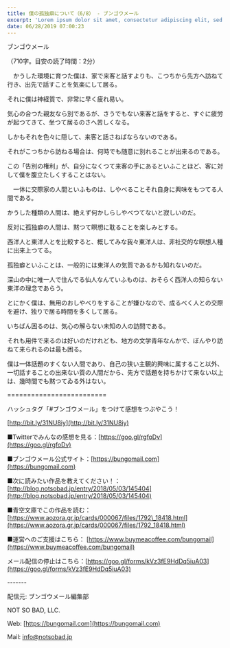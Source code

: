 ```yaml
---
title: 僕の孤独癖について（6/8） - ブンゴウメール
excerpt: 'Lorem ipsum dolor sit amet, consectetur adipiscing elit, sed do eiusmod tempor incididunt ut labore et dolore magna aliqua. Praesent elementum facilisis leo vel fringilla est ullamcorper eget. At imperdiet dui accumsan sit amet nulla facilisi morbi tempus.'
date: 06/28/2019 07:00:23
---
```


ブンゴウメール

（710字。目安の読了時間：2分）

　かうした環境に育つた僕は、家で来客と話すよりも、こつちから先方へ訪ねて行き、出先で話すことを気楽にして居る。

それに僕は神経質で、非常に早く疲れ易い。

気心の合つた親友なら別であるが、さうでもない来客と話をすると、すぐに疲労が起つてきて、坐つて居るのさへ苦しくなる。

しかもそれを色々に隠して、来客と話さねばならないのである。

それがこつちから訪ねる場合は、何時でも随意に別れることが出来るのである。

この「告別の権利」が、自分になくつて来客の手にあるといふことほど、客に対して僕を腹立たしくすることはない。

　一体に交際家の人間といふものは、しやべることそれ自身に興味をもつてる人間である。

かうした種類の人間は、絶えず何かしらしやべつてないと寂しいのだ。

反対に孤独癖の人間は、黙つて瞑想に耽ることを楽しみとする。

西洋人と東洋人とを比較すると、概してみな我々東洋人は、非社交的な瞑想人種に出来上つてる。

孤独癖といふことは、一般的には東洋人の気質であるかも知れないのだ。

深山の中に唯一人で住んでる仙人なんていふものは、おそらく西洋人の知らない東洋の理念であらう。

とにかく僕は、無用のおしやべりをすることが嫌ひなので、成るべく人との交際を避け、独りで居る時間を多くして居る。

いちばん困るのは、気心の解らない未知の人の訪問である。

それも用件で来るのは好いのだけれども、地方の文学青年なんかで、ぼんやり訪ねて来られるのは最も困る。

僕は一体話題のすくない人間であり、自己の狭い主観的興味に属すること以外、一切話することの出来ない質の人間だから、先方で話題を持ちかけて来ない以上は、幾時間でも黙つてゐる外はない。

\=========================

ハッシュタグ「#ブンゴウメール」をつけて感想をつぶやこう！　

[http://bit.ly/31NU8iy](http://bit.ly/31NU8iy)

■Twitterでみんなの感想を見る：[https://goo.gl/rgfoDv](https://goo.gl/rgfoDv)

■ブンゴウメール公式サイト：[https://bungomail.com](https://bungomail.com)

■次に読みたい作品を教えてください！：[http://blog.notsobad.jp/entry/2018/05/03/145404](http://blog.notsobad.jp/entry/2018/05/03/145404)

■青空文庫でこの作品を読む：[https://www.aozora.gr.jp/cards/000067/files/1792\_18418.html](https://www.aozora.gr.jp/cards/000067/files/1792_18418.html)

■運営へのご支援はこちら： [https://www.buymeacoffee.com/bungomail](https://www.buymeacoffee.com/bungomail)

メール配信の停止はこちら：[https://goo.gl/forms/kVz3fE9HdDq5iuA03](https://goo.gl/forms/kVz3fE9HdDq5iuA03)

\-------

配信元: ブンゴウメール編集部

NOT SO BAD, LLC.

Web: [https://bungomail.com](https://bungomail.com)

Mail: info@notsobad.jp